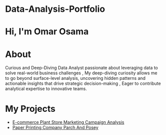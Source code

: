 # Data-Analysis-Portfolio
# Hi, I'm Omar Osama
# About
Curious and Deep-Diving Data Analyst passionate about leveraging data to solve real-world business challenges , My deep-diving curiosity allows me to go beyond surface-level analysis, uncovering hidden patterns and actionable insights that drive strategic decision-making , Eager to contribute analytical expertise to innovative teams.
# My Projects
* [E-commerce Plant Store Marketing Campaign Analysis](https://github.com/OmarOsamaShaheen/E-commerce_Plant_Store_Marketing_Analysis)
* [Paper Printing Company Parch And Posey](https://github.com/OmarOsamaShaheen/ParchAndPosey/tree/main)
